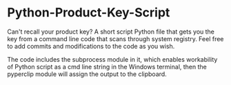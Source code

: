 # Python-Product-Key-Script
Can't recall your product key? A short script Python file that gets you the key from a command line code that scans through system registry. Feel free to add commits and modifications to the code as you wish.

The code includes the subprocess module in it, which enables workability of Python script as a cmd line string in the Windows terminal, then the pyperclip module will assign the output to the clipboard. 
